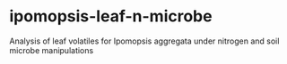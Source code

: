 # ipomopsis-leaf-n-microbe
Analysis of leaf volatiles for Ipomopsis aggregata under nitrogen and soil microbe manipulations
